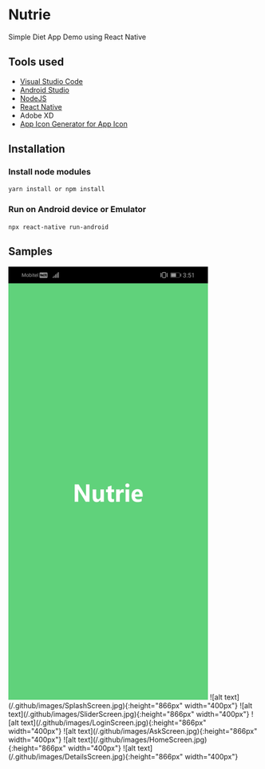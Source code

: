 # Nutrie

Simple Diet App Demo using React Native

## Tools used
- [Visual Studio Code](https://code.visualstudio.com/)
- [Android Studio](https://developer.android.com/studio)
- [NodeJS](https://nodejs.org/en/)
- [React Native](https://reactnative.dev/)
- Adobe XD
- [App Icon Generator for App Icon](https://appicon.co/)

## Installation

### Install node modules
    yarn install or npm install
### Run on Android device or Emulator
	npx react-native run-android

## Samples

<img src="/.github/images/SplashScreen.jpg" alt="SplashScreen" width="400" height="866"/>
![alt text](/.github/images/SplashScreen.jpg){:height="866px" width="400px"}
![alt text](/.github/images/SliderScreen.jpg){:height="866px" width="400px"}
![alt text](/.github/images/LoginScreen.jpg){:height="866px" width="400px"}
![alt text](/.github/images/AskScreen.jpg){:height="866px" width="400px"}
![alt text](/.github/images/HomeScreen.jpg){:height="866px" width="400px"}
![alt text](/.github/images/DetailsScreen.jpg){:height="866px" width="400px"}